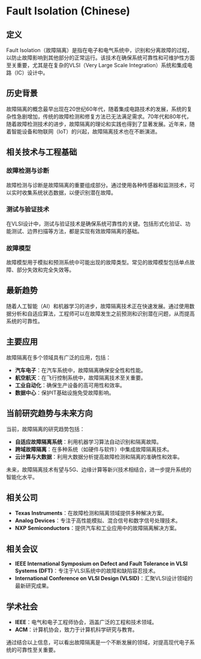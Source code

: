 # Fault Isolation (Chinese)

## 定义
Fault Isolation（故障隔离）是指在电子和电气系统中，识别和分离故障的过程，以防止故障影响到其他部分的正常运行。该技术在确保系统可靠性和可维护性方面至关重要，尤其是在复杂的VLSI（Very Large Scale Integration）系统和集成电路（IC）设计中。

## 历史背景
故障隔离的概念最早出现在20世纪60年代，随着集成电路技术的发展，系统的复杂性急剧增加，传统的故障检测和修复方法已无法满足需求。70年代和80年代，随着故障检测技术的进步，故障隔离的理论和实践也得到了显著发展。近年来，随着智能设备和物联网（IoT）的兴起，故障隔离技术也在不断演进。

## 相关技术与工程基础
### 故障检测与诊断
故障检测与诊断是故障隔离的重要组成部分。通过使用各种传感器和监测技术，可以实时收集系统状态数据，以便识别潜在故障。

### 测试与验证技术
在VLSI设计中，测试与验证技术是确保系统可靠性的关键。包括形式化验证、功能测试、边界扫描等方法，都是实现有效故障隔离的基础。

### 故障模型
故障模型用于模拟和预测系统中可能出现的故障类型。常见的故障模型包括单点故障、部分失效和完全失效等。

## 最新趋势
随着人工智能（AI）和机器学习的进步，故障隔离技术正在快速发展。通过使用数据分析和自适应算法，工程师可以在故障发生之前预测和识别潜在问题，从而提高系统的可靠性。

## 主要应用
故障隔离在多个领域具有广泛的应用，包括：
- **汽车电子**：在汽车系统中，故障隔离确保安全性和性能。
- **航空航天**：在飞行控制系统中，故障隔离技术至关重要。
- **工业自动化**：确保生产设备的高可用性和效率。
- **数据中心**：保护IT基础设施免受故障影响。

## 当前研究趋势与未来方向
当前，故障隔离的研究趋势包括：
- **自适应故障隔离系统**：利用机器学习算法自动识别和隔离故障。
- **跨域故障隔离**：在多种系统（如硬件与软件）中集成故障隔离技术。
- **云计算与大数据**：利用大数据分析提高故障检测和隔离的准确性和效率。

未来，故障隔离技术有望与5G、边缘计算等新兴技术相结合，进一步提升系统的智能化水平。

## 相关公司
- **Texas Instruments**：在故障检测和隔离领域提供多种解决方案。
- **Analog Devices**：专注于高性能模拟、混合信号和数字信号处理技术。
- **NXP Semiconductors**：提供汽车和工业应用中的故障隔离解决方案。

## 相关会议
- **IEEE International Symposium on Defect and Fault Tolerance in VLSI Systems (DFT)**：专注于VLSI系统中的故障和缺陷容忍技术。
- **International Conference on VLSI Design (VLSID)**：汇聚VLSI设计领域的最新研究成果。

## 学术社会
- **IEEE**：电气和电子工程师协会，涵盖广泛的工程和技术领域。
- **ACM**：计算机协会，致力于计算机科学研究与教育。

通过结合以上信息，可以看出故障隔离是一个不断发展的领域，对提高现代电子系统的可靠性至关重要。